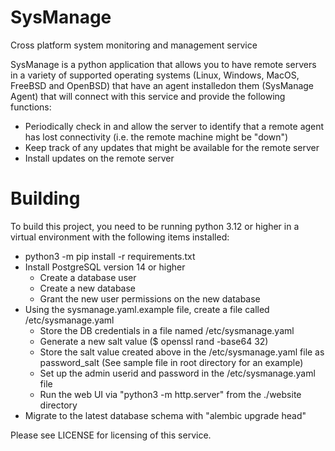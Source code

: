 # SysManage
Cross platform system monitoring and management service

SysManage is a python application that allows you to have remote servers
in a variety of supported operating systems (Linux, Windows, MacOS, FreeBSD and
OpenBSD) that have an agent installedon them (SysManage Agent) that will
connect with this service and provide the following functions:

- Periodically check in and allow the server to identify that a remote agent
has lost connectivity (i.e. the remote machine might be "down")
- Keep track of any updates that might be available for the remote server
- Install updates on the remote server

# Building
To build this project, you need to be running python 3.12 or higher in a 
virtual environment with the following items installed:

- python3 -m pip install -r requirements.txt
- Install PostgreSQL version 14 or higher
    - Create a database user
    - Create a new database
    - Grant the new user permissions on the new database
- Using the sysmanage.yaml.example file, create a file called 
/etc/sysmanage.yaml
    - Store the DB credentials in a file named /etc/sysmanage.yaml
    - Generate a new salt value ($ openssl rand -base64 32)
    - Store the salt value created above in the /etc/sysmanage.yaml file as
password_salt (See sample file in root directory for an example)
    - Set up the admin userid and password in the /etc/sysmanage.yaml file
    - Run the web UI via "python3 -m http.server" from the ./website
directory
- Migrate to the latest database schema with "alembic upgrade head"

Please see LICENSE for licensing of this service.
